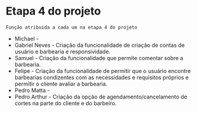 # Etapa 4 do projeto
 `Função atribuida a cada um na etapa 4 do projeto`  <br>
* Michael -
* Gabriel Neves - Criação da funcionalidade de criação de contas de usuário e barbearia e responsividade.
* Samuel - Criação da funcionalidade que permite comentar sobre a barbearia.
* Felipe - Criação da funcionalidade de permitir que o usuário encontre barbearias condizentes com as necessidades e requisitos próprios e permitir o cliente avaliar a barbearia.
* Pedro Matta -
* Pedro Arthur - Criação da opção de agendamento/cancelamento de cortes na parte do cliente e do barbeiro.
